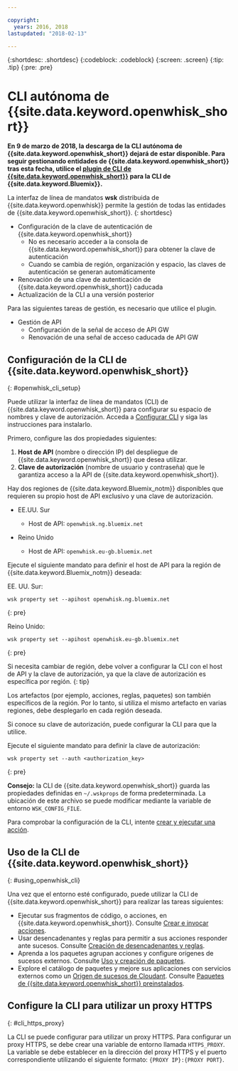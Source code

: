 ```yaml
---

copyright:
  years: 2016, 2018
lastupdated: "2018-02-13"

---
```


{:shortdesc: .shortdesc}
{:codeblock: .codeblock}
{:screen: .screen}
{:tip: .tip}
{:pre: .pre}

# CLI autónoma de {{site.data.keyword.openwhisk_short}}

**En 9 de marzo de 2018, la descarga de la CLI autónoma de {{site.data.keyword.openwhisk_short}} dejará de estar disponible. Para seguir gestionando entidades de {{site.data.keyword.openwhisk_short}} tras esta fecha, utilice el [plugin de CLI de {{site.data.keyword.openwhisk_short}}](./bluemix_cli.html) para la CLI de {{site.data.keyword.Bluemix}}.**

La interfaz de línea de mandatos **wsk** distribuida de {{site.data.keyword.openwhisk}} permite la gestión de todas las entidades de {{site.data.keyword.openwhisk_short}}. 
{: shortdesc}

<!--
This service is deprecated: All instances of this service are deprecated. Existing instances can be used until 09 December 2016. For more information, see the [deprecation announcement blog](http://www.com){: new_window}.
{:deprecated}

IBM recommends that you use the new [{{site.data.keyword.openwhisk_short}} plug-in for the {{site.data.keyword.Bluemix_notm}} CLI](./bluemix_cli.html) to manage {{site.data.keyword.openwhisk_short}} entities. The following management tasks are easier if you use the plugin.
{: tip}
-->

* Configuración de la clave de autenticación de {{site.data.keyword.openwhisk_short}}
  * No es necesario acceder a la consola de {{site.data.keyword.openwhisk_short}} para obtener la clave de autenticación
  * Cuando se cambia de región, organización y espacio, las claves de autenticación se generan automáticamente
* Renovación de una clave de autenticación de {{site.data.keyword.openwhisk_short}} caducada
* Actualización de la CLI a una versión posterior


Para las siguientes tareas de gestión, es necesario que utilice el plugin.

* Gestión de API
  * Configuración de la señal de acceso de API GW
  * Renovación de una señal de acceso caducada de API GW

## Configuración de la CLI de {{site.data.keyword.openwhisk_short}} 
{: #openwhisk_cli_setup}

Puede utilizar la interfaz de línea de mandatos (CLI) de {{site.data.keyword.openwhisk_short}} para configurar su espacio de nombres y clave de autorización.
Acceda a [Configurar CLI](https://console.bluemix.net/openwhisk/cli?loadWsk=true) y
siga las instrucciones para instalarlo.

Primero, configure las dos propiedades siguientes:

1. **Host de API** (nombre o dirección IP) del despliegue de {{site.data.keyword.openwhisk_short}} que desea utilizar.
2. **Clave de autorización** (nombre de usuario y contraseña) que le garantiza acceso a la API de {{site.data.keyword.openwhisk_short}}.

Hay dos regiones de {{site.data.keyword.Bluemix_notm}} disponibles que requieren su propio host de API exclusivo y una clave de autorización.

* EE.UU. Sur
  * Host de API: `openwhisk.ng.bluemix.net`

* Reino Unido
  * Host de API: `openwhisk.eu-gb.bluemix.net`

Ejecute el siguiente mandato para definir el host de API para la región de {{site.data.keyword.Bluemix_notm}} deseada:

EE. UU. Sur:
```
wsk property set --apihost openwhisk.ng.bluemix.net
```
{: pre} 

Reino Unido:
```
wsk property set --apihost openwhisk.eu-gb.bluemix.net
```
{: pre}

Si necesita cambiar de región, debe volver a configurar la CLI con el host de API y la clave de autorización, ya que la clave de autorización es específica por región.
{: tip}

Los artefactos (por ejemplo, acciones, reglas, paquetes) son también específicos de la región. Por lo tanto, si utiliza el mismo artefacto en varias regiones, debe desplegarlo en cada región deseada.

Si conoce su clave de autorización, puede configurar la CLI para que la utilice. 

Ejecute el siguiente mandato para definir la clave de autorización:

```
wsk property set --auth <authorization_key>
```
{: pre}

**Consejo:** la CLI de {{site.data.keyword.openwhisk_short}} guarda las propiedades definidas en `~/.wskprops` de forma predeterminada. La ubicación de este archivo se puede modificar mediante la variable de entorno `WSK_CONFIG_FILE`. 

Para comprobar la configuración de la CLI, intente [crear y ejecutar una acción](./index.html#openwhisk_start_hello_world).

## Uso de la CLI de {{site.data.keyword.openwhisk_short}}
{: #using_openwhisk_cli}

Una vez que el entorno esté configurado, puede utilizar la CLI de {{site.data.keyword.openwhisk_short}} para realizar las tareas siguientes:

* Ejecutar sus fragmentos de código, o acciones, en {{site.data.keyword.openwhisk_short}}. Consulte [Crear e invocar acciones](./openwhisk_actions.html).
* Usar desencadenantes y reglas para permitir a sus acciones responder ante sucesos. Consulte
[Creación de desencadenantes y reglas](./openwhisk_triggers_rules.html).
* Aprenda a los paquetes agrupan acciones y configure orígenes de sucesos externos. Consulte [Uso y creación de paquetes](./openwhisk_packages.html).
* Explore el catálogo de paquetes y mejore sus aplicaciones con servicios externos como un
[Origen de sucesos de Cloudant](./openwhisk_cloudant.html). Consulte [Paquetes de {{site.data.keyword.openwhisk_short}} preinstalados](./openwhisk_catalog.html).

## Configure la CLI para utilizar un proxy HTTPS
{: #cli_https_proxy}

La CLI se puede configurar para utilizar un proxy HTTPS. Para configurar un proxy HTTPS, se debe crear una variable de entorno llamada `HTTPS_PROXY`. La variable se debe establecer en la dirección del proxy HTTPS y el puerto correspondiente utilizando el siguiente formato:
`{PROXY IP}:{PROXY PORT}`.
